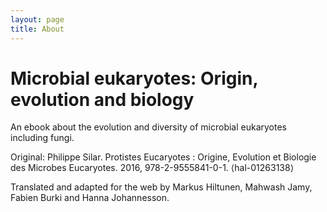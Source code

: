 ```yaml
---
layout: page
title: About
---
```


# Microbial eukaryotes: Origin, evolution and biology
An ebook about the evolution and diversity of microbial eukaryotes including fungi.

Original:
Philippe Silar. Protistes Eucaryotes : Origine, Evolution et Biologie des Microbes Eucaryotes. 2016, 978-2-9555841-0-1. ⟨hal-01263138⟩

Translated and adapted for the web by Markus Hiltunen, Mahwash Jamy, Fabien Burki and Hanna Johannesson.
